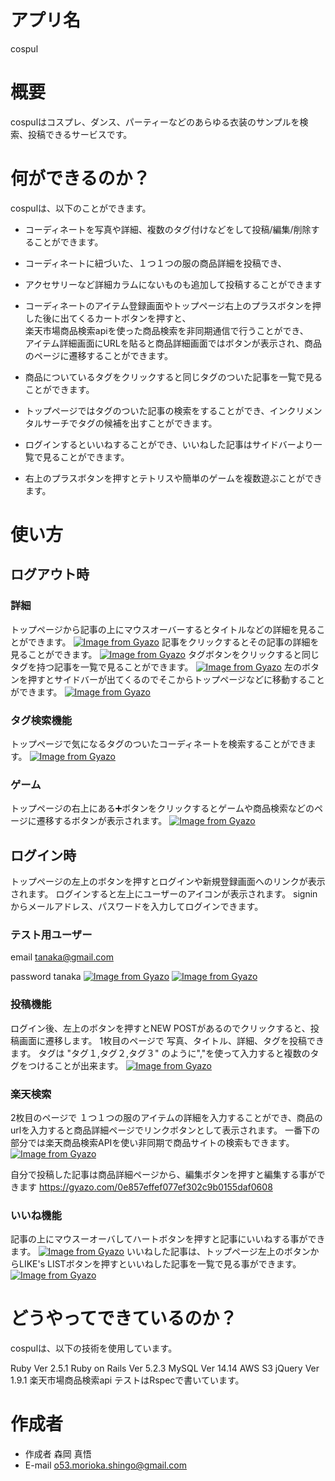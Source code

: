 # アプリ名
cospul

# 概要
cospulはコスプレ、ダンス、パーティーなどのあらゆる衣装のサンプルを検索、投稿できるサービスです。

# 何ができるのか？
cospulは、以下のことができます。
- コーディネートを写真や詳細、複数のタグ付けなどをして投稿/編集/削除することができます。

- コーディネートに紐づいた、１つ１つの服の商品詳細を投稿でき、

- アクセサリーなど詳細カラムにないものも追加して投稿することができます

- コーディネートのアイテム登録画面やトップページ右上のプラスボタンを押した後に出てくるカートボタンを押すと、<br>
  楽天市場商品検索apiを使った商品検索を非同期通信で行うことができ、<br>
  アイテム詳細画面にURLを貼ると商品詳細画面ではボタンが表示され、商品のページに遷移することができます。 

- 商品についているタグをクリックすると同じタグのついた記事を一覧で見ることができます。

- トップページではタグのついた記事の検索をすることができ、インクリメンタルサーチでタグの候補を出すことができます。 

- ログインするといいねすることができ、いいねした記事はサイドバーより一覧で見ることができます。

- 右上のプラスボタンを押すとテトリスや簡単のゲームを複数遊ぶことができます。



# 使い方
## ログアウト時

### 詳細
トップページから記事の上にマウスオーバーするとタイトルなどの詳細を見ることができます。
[![Image from Gyazo](https://i.gyazo.com/4f76da8452301e4684ac55ad9e57de06.gif)](https://gyazo.com/4f76da8452301e4684ac55ad9e57de06)
記事をクリックするとその記事の詳細を見ることができます。
[![Image from Gyazo](https://i.gyazo.com/1496d8144756193af2dd155cb5660f0d.gif)](https://gyazo.com/1496d8144756193af2dd155cb5660f0d)
タグボタンをクリックすると同じタグを持つ記事を一覧で見ることができます。
[![Image from Gyazo](https://i.gyazo.com/206f1852fb308206b35810b95613ed6e.gif)](https://gyazo.com/206f1852fb308206b35810b95613ed6e)
左のボタンを押すとサイドバーが出てくるのでそこからトップページなどに移動することができます。
[![Image from Gyazo](https://i.gyazo.com/85f17cbc9ca3b273d97c002325a481a4.gif)](https://gyazo.com/85f17cbc9ca3b273d97c002325a481a4)

### タグ検索機能
トップページで気になるタグのついたコーディネートを検索することができます。
[![Image from Gyazo](https://i.gyazo.com/f6bd630e6030d1be45e6bf0aa8c41fe8.gif)](https://gyazo.com/f6bd630e6030d1be45e6bf0aa8c41fe8)

### ゲーム
トップページの右上にある➕ボタンをクリックするとゲームや商品検索などのページに遷移するボタンが表示されます。
[![Image from Gyazo](https://i.gyazo.com/d7143afb0ca27f531a8c7c4ac4440dd4.gif)](https://gyazo.com/d7143afb0ca27f531a8c7c4ac4440dd4)


## ログイン時
トップページの左上のボタンを押すとログインや新規登録画面へのリンクが表示されます。
ログインすると左上にユーザーのアイコンが表示されます。
signinからメールアドレス、パスワードを入力してログインできます。
###  テスト用ユーザー
email tanaka@gmail.com

password tanaka
[![Image from Gyazo](https://i.gyazo.com/fc77e92f2b445d490f0a47339adc1d79.gif)](https://gyazo.com/fc77e92f2b445d490f0a47339adc1d79)
[![Image from Gyazo](https://i.gyazo.com/9b1195a0276418ee4623b89ff66f4bec.gif)](https://gyazo.com/9b1195a0276418ee4623b89ff66f4bec)



###  投稿機能
ログイン後、左上のボタンを押すとNEW POSTがあるのでクリックすると、投稿画面に遷移します。
1枚目のページで
写真、タイトル、詳細、タグを投稿できます。
タグは
"タグ１,タグ２,タグ３"
のように","を使って入力すると複数のタグをつけることが出来ます。
[![Image from Gyazo](https://i.gyazo.com/1aeaf52f07f97d89ccd82da6f02892f7.gif)](https://gyazo.com/1aeaf52f07f97d89ccd82da6f02892f7)
###  楽天検索
2枚目のページで
１つ１つの服のアイテムの詳細を入力することができ、商品のurlを入力すると商品詳細ページでリンクボタンとして表示されます。
一番下の部分では楽天商品検索APIを使い非同期で商品サイトの検索もできます。
[![Image from Gyazo](https://i.gyazo.com/e815604acb616d095fa64cc278295102.gif)](https://gyazo.com/e815604acb616d095fa64cc278295102)

自分で投稿した記事は商品詳細ページから、編集ボタンを押すと編集する事ができます
https://gyazo.com/0e857effef077ef302c9b0155daf0608


###  いいね機能
記事の上にマウスーオーバしてハートボタンを押すと記事にいいねする事ができます。
[![Image from Gyazo](https://i.gyazo.com/2e2e405932d5685280d6ce6d34cab8fb.gif)](https://gyazo.com/2e2e405932d5685280d6ce6d34cab8fb)
いいねした記事は、トップページ左上のボタンからLIKE's LISTボタンを押すといいねした記事を一覧で見る事ができます。
[![Image from Gyazo](https://i.gyazo.com/6f6231dd35bbceb4fd0d8a64dba90a5d.gif)](https://gyazo.com/6f6231dd35bbceb4fd0d8a64dba90a5d)




# どうやってできているのか？
cospulは、以下の技術を使用しています。

Ruby Ver 2.5.1
Ruby on Rails Ver 5.2.3
MySQL  Ver 14.14
AWS
S3
jQuery Ver 1.9.1
楽天市場商品検索api
テストはRspecで書いています。

# 作成者

* 作成者 森岡 真悟
* E-mail 	o53.morioka.shingo@gmail.com


